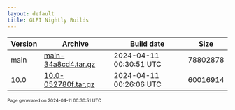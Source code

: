 ```yaml
---
layout: default
title: GLPI Nightly Builds
---
```


Version|Archive|Build date|Size
---|---|---|---
main|[main-34a8cd4.tar.gz](main-34a8cd4.tar.gz)|2024-04-11 00:30:51 UTC|78802878
10.0|[10.0-052780f.tar.gz](10.0-052780f.tar.gz)|2024-04-11 00:26:06 UTC|60016914

<font size="1">Page generated on 2024-04-11 00:30:51 UTC</font>

